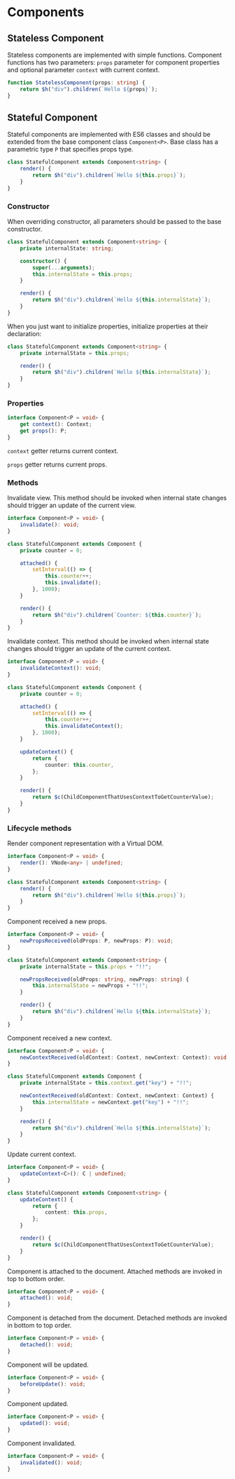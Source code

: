 # Components

## Stateless Component

Stateless components are implemented with simple functions. Component functions has two parameters: `props` parameter
for component properties and optional parameter `context` with current context.

```ts
function StatelessComponent(props: string) {
    return $h("div").children(`Hello ${props}`);
}
```

## Stateful Component

Stateful components are implemented with ES6 classes and should be extended from the base component class
`Component<P>`. Base class has a parametric type `P` that specifies props type.

```ts
class StatefulComponent extends Component<string> {
    render() {
        return $h("div").children(`Hello ${this.props}`);
    }
}
```

### Constructor

When overriding constructor, all parameters should be passed to the base constructor.

```ts
class StatefulComponent extends Component<string> {
    private internalState: string;

    constructor() {
        super(...arguments);
        this.internalState = this.props;
    }

    render() {
        return $h("div").children(`Hello ${this.internalState}`);
    }
}
```

When you just want to initialize properties, initialize properties at their declaration:

```ts
class StatefulComponent extends Component<string> {
    private internalState = this.props;

    render() {
        return $h("div").children(`Hello ${this.internalState}`);
    }
}
```

### Properties

```ts
interface Component<P = void> {
    get context(): Context;
    get props(): P;
}
```

`context` getter returns current context.

`props` getter returns current props.

### Methods

Invalidate view. This method should be invoked when internal state changes should trigger an update of the current view.

```ts
interface Component<P = void> {
    invalidate(): void;
}
```

```ts
class StatefulComponent extends Component {
    private counter = 0;

    attached() {
        setInterval(() => {
            this.counter++;
            this.invalidate();
        }, 1000);
    }

    render() {
        return $h("div").children(`Counter: ${this.counter}`);
    }
}
```

Invalidate context. This method should be invoked when internal state changes should trigger an update of the current
context.

```ts
interface Component<P = void> {
    invalidateContext(): void;
}
```

```ts
class StatefulComponent extends Component {
    private counter = 0;

    attached() {
        setInterval(() => {
            this.counter++;
            this.invalidateContext();
        }, 1000);
    }

    updateContext() {
        return {
            counter: this.counter,
        };
    }

    render() {
        return $c(ChildComponentThatUsesContextToGetCounterValue);
    }
}
```

### Lifecycle methods

Render component representation with a Virtual DOM.

```ts
interface Component<P = void> {
    render(): VNode<any> | undefined;
}
```

```ts
class StatefulComponent extends Component<string> {
    render() {
        return $h("div").children(`Hello ${this.props}`);
    }
}
```

Component received a new props.

```ts
interface Component<P = void> {
    newPropsReceived(oldProps: P, newProps: P): void;
}
```

```ts
class StatefulComponent extends Component<string> {
    private internalState = this.props + "!!";

    newPropsReceived(oldProps: string, newProps: string) {
        this.internalState = newProps + "!!";
    }

    render() {
        return $h("div").children(`Hello ${this.internalState}`);
    }
}
```

Component received a new context.

```ts
interface Component<P = void> {
    newContextReceived(oldContext: Context, newContext: Context): void;
}
```

```ts
class StatefulComponent extends Component {
    private internalState = this.context.get("key") + "!!";

    newContextReceived(oldContext: Context, newContext: Context) {
        this.internalState = newContext.get("key") + "!!";
    }

    render() {
        return $h("div").children(`Hello ${this.internalState}`);
    }
}
```

Update current context.

```ts
interface Component<P = void> {
    updateContext<C>(): C | undefined;
}
```

```ts
class StatefulComponent extends Component<string> {
    updateContext() {
        return {
            content: this.props,
        };
    }

    render() {
        return $c(ChildComponentThatUsesContextToGetCounterValue);
    }
}
```

Component is attached to the document. Attached methods are invoked in top to bottom order.

```ts
interface Component<P = void> {
    attached(): void;
}
```

Component is detached from the document. Detached methods are invoked in bottom to top order.

```ts
interface Component<P = void> {
    detached(): void;
}
```

Component will be updated.

```ts
interface Component<P = void> {
    beforeUpdate(): void;
}
```

Component updated.

```ts
interface Component<P = void> {
    updated(): void;
}
```

Component invalidated.

```ts
interface Component<P = void> {
    invalidated(): void;
}
```
